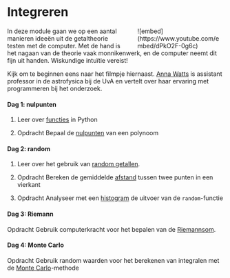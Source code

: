 <style>
div.embed
{
	margin:0 ! important;
}
</style>

# Integreren

<div style="width: 40%; float:right; margin-left: 2em;">
![embed](https://www.youtube.com/embed/dPkO2F-0g6c)
</div>

In deze module gaan we op een aantal manieren ideeën uit de getaltheorie testen
met de computer. Met de hand is het nagaan van de theorie vaak monnikenwerk, en de computer neemt dit fijn uit handen. Wiskundige intuïtie vereist!

Kijk om te beginnen eens naar het filmpje hiernaast. [Anna Watts](https://staff.fnwi.uva.nl/a.l.watts/) is assistant professor in de astrofysica bij de UvA en vertelt over haar ervaring met programmeren bij het onderzoek.

#### Dag 1: nulpunten

1. Leer over [functies](/python/functies) in Python

3. <span class="label label-primary">Opdracht</span> Bepaal de [nulpunten](/integreren/nulpunten) van een polynoom

#### Dag 2: random

1. Leer over het gebruik van  [random getallen](/python/random).

3. <span class="label label-primary">Opdracht</span> Bereken de gemiddelde [afstand](/integreren/afstand) tussen twee punten in een vierkant

3. <span class="label label-primary">Opdracht</span> Analyseer met een [histogram](/integreren/histogram) de uitvoer van de `random`-functie

#### Dag 3: Riemann

<span class="label label-primary">Opdracht</span> Gebruik computerkracht voor het bepalen van de [Riemannsom](/integreren/riemann).

#### Dag 4: Monte Carlo

<span class="label label-primary">Opdracht</span> Gebruik random waarden voor het berekenen van integralen met de  [Monte Carlo](/integreren/monte-carlo)-methode
